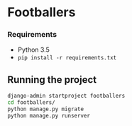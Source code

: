 # Footballers


### Requirements

* Python 3.5
* `pip install -r requirements.txt`


## Running the project

```sh
django-admin startproject footballers
cd footballers/
python manage.py migrate
python manage.py runserver
```

